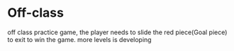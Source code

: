 # Off-class
off class practice
game, the player needs to slide the red piece(Goal piece) to exit to win the game.
more levels is developing 
